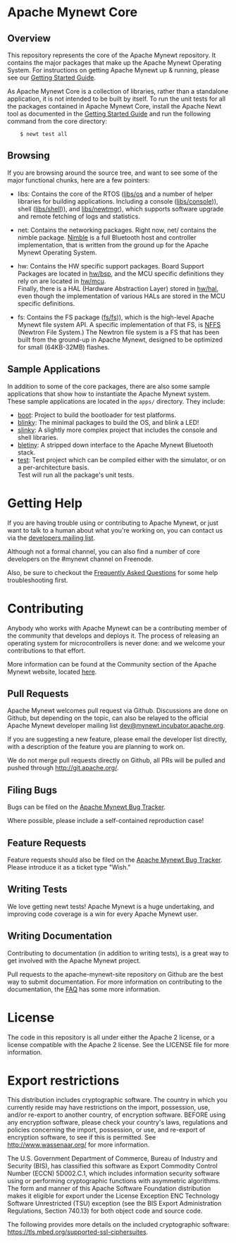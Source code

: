 <!--
#
# Licensed to the Apache Software Foundation (ASF) under one
# or more contributor license agreements.  See the NOTICE file
# distributed with this work for additional information
# regarding copyright ownership.  The ASF licenses this file
# to you under the Apache License, Version 2.0 (the
# "License"); you may not use this file except in compliance
# with the License.  You may obtain a copy of the License at
#
# http://www.apache.org/licenses/LICENSE-2.0
#
# Unless required by applicable law or agreed to in writing,
# software distributed under the License is distributed on an
# "AS IS" BASIS, WITHOUT WARRANTIES OR CONDITIONS OF ANY
#  KIND, either express or implied.  See the License for the
# specific language governing permissions and limitations
# under the License.
#
-->

# Apache Mynewt Core 

## Overview

This repository represents the core of the Apache Mynewt repository.
It contains the major packages that make up the Apache Mynewt Operating 
System.  For instructions on getting Apache Mynewt up & running, please 
see our [Getting Started Guide](http://mynewt.apache.org/os/get_started/introduction/).

As Apache Mynewt Core is a collection of libraries, rather than a standalone
application, it is not intended to be built by itself.  To run the unit tests
for all the packages contained in Apache Mynewt Core, install the Apache Newt
tool as documented in the
[Getting Started Guide](http://mynewt.apache.org/os/get_started/introduction/)
and run the following command from the core directory:

```no-highlight
    $ newt test all
```

## Browsing 

If you are browsing around the source tree, and want to see some of the 
major functional chunks, here are a few pointers: 

- libs: Contains the core of the RTOS ([libs/os](https://github.com/apache/incubator-mynewt-core/tree/master/libs/os) 
and a number of helper libraries for building applications.  Including a 
console ([libs/console](https://github.com/apache/incubator-mynewt-core/tree/master/libs/console))), 
shell ([libs/shell](https://github.com/apache/incubator-mynewt-core/tree/master/libs/shell))), and 
[libs/newtmgr](https://github.com/apache/incubator-mynewt-core/tree/master/libs/newtmgr)), which 
supports software upgrade and remote fetching of logs and statistics.

- net: Contains the networking packages.  Right now, net/ contains
the nimble package.  [Nimble](https://github.com/apache/incubator-mynewt-core/tree/master/net/nimble)
is a full Bluetooth host and controller implementation, that is written 
from the ground up for the Apache Mynewt Operating System.   

- hw: Contains the HW specific support packages.  Board Support Packages 
are located in [hw/bsp](https://github.com/apache/incubator-mynewt-core/tree/master/hw/bsp), 
and the MCU specific definitions they rely on are located in 
[hw/mcu](https://github.com/apache/incubator-mynewt-core/tree/master/hw/mcu).  
Finally, there is a HAL (Hardware Abstraction Layer) stored in 
[hw/hal](https://github.com/apache/incubator-mynewt-core/tree/master/hw/hal), even 
though the implementation of various HALs are stored in the MCU specific definitions.  

- fs: Contains the FS package ([fs/fs](https://github.com/apache/incubator-mynewt-core/tree/master/fs/fs))), 
which is the high-level Apache Mynewt file system API.   A specific implementation of that FS, is 
[NFFS](https://github.com/apache/incubator-mynewt-core/tree/master/fs/nffs) (Newtron
File System.)  The Newtron file system is a FS that has been built from 
the ground-up in Apache Mynewt, designed to be optimized for small 
(64KB-32MB) flashes.

## Sample Applications

In addition to some of the core packages, there are also some sample 
applications that show how to instantiate the Apache Mynewt system.  These
sample applications are located in the ```apps/``` directory.  They 
include: 

* [boot](https://github.com/apache/incubator-mynewt-core/tree/master/apps/boot): 
  Project to build the bootloader for test platforms. 
* [blinky](https://github.com/apache/incubator-mynewt-core/tree/master/apps/blinky): The 
  minimal packages to build the OS, and blink a LED!  
* [slinky](https://github.com/apache/incubator-mynewt-core/tree/master/apps/slinky): A 
  slightly more complex project that includes the console and shell libraries. 
* [bletiny](https://github.com/apache/incubator-mynewt-core/tree/master/apps/bletiny): A 
  stripped down interface to the Apache Mynewt Bluetooth stack.
* [test](https://github.com/apache/incubator-mynewt-core/tree/master/apps/test): Test 
  project which can be compiled either with the simulator, or on a per-architecture basis.  
  Test will run all the package's unit tests. 


# Getting Help

If you are having trouble using or contributing to Apache Mynewt, or just want to talk 
to a human about what you're working on, you can contact us via the 
[developers mailing list](mailto:dev@mynewt.incubator.apache.org).  

Although not a formal channel, you can also find a number of core developers
on the #mynewt channel on Freenode.

Also, be sure to checkout the [Frequently Asked Questions](https://mynewt.apache.org/faq/answers)
for some help troubleshooting first.

# Contributing 

Anybody who works with Apache Mynewt can be a contributing member of the 
community that develops and deploys it.  The process of releasing an operating 
system for microcontrollers is never done: and we welcome your contributions
to that effort.

More information can be found at the Community section of the Apache Mynewt 
website, located [here](https://mynewt.apache.org/community).  

## Pull Requests

Apache Mynewt welcomes pull request via Github.  Discussions are done on Github,
but depending on the topic, can also be relayed to the official Apache Mynewt
developer mailing list dev@mynewt.incubator.apache.org.

If you are suggesting a new feature, please email the developer list directly,
with a description of the feature you are planning to work on.  

We do not merge pull requests directly on Github, all PRs will be pulled and 
pushed through http://git.apache.org/.

## Filing Bugs

Bugs can be filed on the 
[Apache Mynewt Bug Tracker](https://issues.apache.org/jira/browse/MYNEWT).

Where possible, please include a self-contained reproduction case!

## Feature Requests

Feature requests should also be filed on the 
[Apache Mynewt Bug Tracker](https://issues.apache.org/jira/browse/MYNEWT).  
Please introduce it as a ticket type "Wish." 

## Writing Tests

We love getting newt tests!  Apache Mynewt is a huge undertaking, and improving
code coverage is a win for every Apache Mynewt user.  

## Writing Documentation

Contributing to documentation (in addition to writing tests), is a great way 
to get involved with the Apache Mynewt project.

Pull requests to the apache-mynewt-site repository on Github are the best 
way to submit documentation.  For more information on contributing to the 
documentation, the [FAQ](http://mynewt.apache.org/faq/answers/) has some 
more information.

# License 

The code in this repository is all under either the Apache 2 license, or a 
license compatible with the Apache 2 license.  See the LICENSE file for more 
information. 

# Export restrictions

This distribution includes cryptographic software. The country in which you 
currently reside may have restrictions on the import, possession, use, and/or 
re-export to another country, of encryption software. BEFORE using any encryption
software, please check your country's laws, regulations and policies concerning
the import, possession, or use, and re-export of encryption software, to see if
this is permitted. See <http://www.wassenaar.org/> for more information.

The U.S. Government Department of Commerce, Bureau of Industry and Security (BIS), 
has classified this software as Export Commodity Control Number (ECCN) 5D002.C.1, 
which includes information security software using or performing cryptographic 
functions with asymmetric algorithms. The form and manner of this Apache Software 
Foundation distribution makes it eligible for export under the License Exception ENC 
Technology Software Unrestricted (TSU) exception (see the BIS Export Administration 
Regulations, Section 740.13) for both object code and source code.

The following provides more details on the included cryptographic software: 
https://tls.mbed.org/supported-ssl-ciphersuites.

